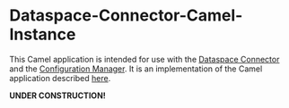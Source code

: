 # Dataspace-Connector-Camel-Instance

This Camel application is intended for use with the 
[Dataspace Connector](https://github.com/International-Data-Spaces-Association/DataspaceConnector) and the 
[Configuration Manager](https://github.com/International-Data-Spaces-Association/IDS-ConfigurationManager). It is
an implementation of the Camel application described 
[here](https://github.com/International-Data-Spaces-Association/DataspaceConnector/wiki/Using-Camel).

**UNDER CONSTRUCTION!**
